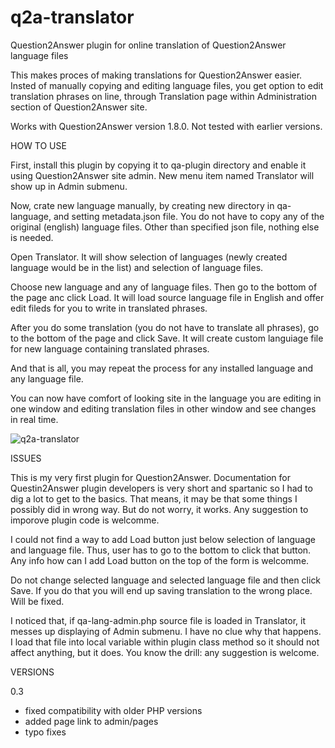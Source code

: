 # q2a-translator
Question2Answer plugin for online translation of Question2Answer language files

This makes proces of making translations for Question2Answer easier. Insted of manually copying and editing language files, you get option to edit translation phrases on line, through Translation page within Administration section of Question2Answer site.

Works with Question2Answer version 1.8.0. Not tested with earlier versions.

HOW TO USE

First, install this plugin by copying it to qa-plugin directory and enable it using Question2Answer site admin. New menu item named Translator will show up in Admin submenu.

Now, crate new language manually, by creating new directory in qa-language, and setting metadata.json file. You do not have to copy any of the original (english) language files. Other than specified json file, nothing else is needed.

Open Translator. It will show selection of languages (newly created language would be in the list) and selection of language files.

Choose new language and any of language files. Then go to the bottom of the page anc click Load. It will load source language file in English and offer edit fileds for you to write in translated phrases.

After you do some translation (you do not have to translate all phrases), go to the bottom of the page and click Save. It will create custom languiage file for new language containing translated phrases.

And that is all, you may repeat the process for any installed language and any language file.

You can now have comfort of looking site in the language you are editing in one window and editing translation files in other window and see changes in real time.

![q2a-translator](https://user-images.githubusercontent.com/2223601/46084028-fee3ba00-c1a2-11e8-9eba-21b8e8a96fb9.png)

ISSUES

This is my very first plugin for Question2Answer. Documentation for Questin2Answer plugin developers is very short and spartanic so I had to dig a lot to get to the basics. That means, it may be that some things I possibly did in wrong way. But do not worry, it works. Any suggestion to imporove plugin code is welcomme.

I could not find a way to add Load button just below selection of language and language file. Thus, user has to go to the bottom to click that button. Any info how can I add Load button on the top of the form is welcomme.

Do not change selected language and selected language file and then click Save. If you do that you will end up saving translation to the wrong place. Will be fixed.

I noticed that, if qa-lang-admin.php source file is loaded in Translator, it messes up displaying of Admin submenu. I have no clue why that happens. I load that file into local variable within plugin class method so it should not affect anything, but it does. You know the drill: any suggestion is welcome.

VERSIONS

0.3

 - fixed compatibility with older PHP versions
 - added page link to admin/pages
 - typo fixes